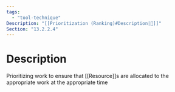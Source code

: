 ```yaml
---
tags:
  - "tool-technique"
Description: "[[Prioritization (Ranking)#Description|📝]]"
Section: "13.2.2.4"
---
```

# Description
Prioritizing work to ensure that [[Resource]]s are allocated to the appropriate work at the appropriate time
